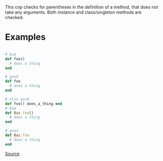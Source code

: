 
This cop checks for parentheses in the definition of a method,
that does not take any arguments. Both instance and
class/singleton methods are checked.

# Examples

```ruby

# bad
def foo()
  # does a thing
end

# good
def foo
  # does a thing
end

# also good
def foo() does_a_thing end
# bad
def Baz.foo()
  # does a thing
end

# good
def Baz.foo
  # does a thing
end
```

[Source](http://www.rubydoc.info/gems/rubocop/RuboCop/Cop/Style/DefWithParentheses)